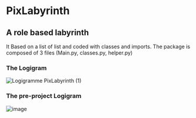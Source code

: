 # PixLabyrinth
A role based labyrinth
--
It Based on a list of list and coded with classes and imports.
The package is composed of 3 files (Main.py, classes.py, helper.py)


### The Logigram

![Logigramme PixLabyrinth  (1)](https://user-images.githubusercontent.com/46113547/139662675-6429c0b9-5843-4ebe-acbe-2357b505a99b.png)

### The pre-project Logigram

![image](https://user-images.githubusercontent.com/46113547/139735262-d453e24e-e004-4b83-ae78-474f7bbfe0fd.png)
